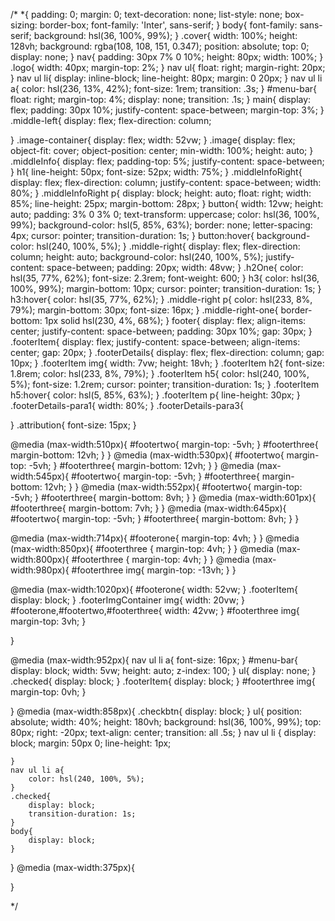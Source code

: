 /* *{
    padding: 0;
    margin: 0;
    text-decoration: none;
    list-style: none;
    box-sizing: border-box;
    font-family: 'Inter', sans-serif;
}
body{
    font-family: sans-serif;
    background: hsl(36, 100%, 99%);
}
.cover{
    width: 100%;
    height: 128vh;
    background: rgba(108, 108, 151, 0.347);
    position: absolute;
    top: 0;
    display: none;
}
nav{
    padding: 30px 7% 0 10%;
    height: 80px;
    width: 100%;
}
.logo{
    width: 40px;
    margin-top: 2%;
}
nav ul{
    float: right;
    margin-right: 20px;
}
nav ul li{
    display: inline-block;
    line-height: 80px;
    margin: 0 20px;
}
nav ul li a{
    color: hsl(236, 13%, 42%);
    font-size: 1rem;
    transition: .3s;
}
#menu-bar{
    float: right;
    margin-top: 4%;
    display: none;
    transition: .1s;
}
main{
    display: flex;
    padding: 30px 10%;
    justify-content: space-between;
    margin-top: 3%;
}
.middle-left{
    display: flex;
    flex-direction: column;


}
.image-container{
    display: flex;
    width: 52vw;
} 
.image{
    display: flex;
    object-fit: cover;
    object-position: center;
    min-width: 100%;
    height: auto;
}
.middleInfo{
    display: flex;
    padding-top: 5%;
    justify-content: space-between;
}
h1{
    line-height: 50px;
    font-size: 52px;
    width: 75%;
}
.middleInfoRight{
    display: flex;
    flex-direction: column;
    justify-content: space-between;
    width: 80%;
}
.middleInfoRight p{
    display: block;
    height: auto;
    float: right;
    width: 85%;
    line-height: 25px;
    margin-bottom: 28px;
}
button{
    width: 12vw;
    height: auto;
    padding: 3% 0 3% 0;
    text-transform: uppercase;
    color: hsl(36, 100%, 99%);
    background-color: hsl(5, 85%, 63%);
    border: none;
    letter-spacing: 4px;
    cursor: pointer;
    transition-duration: 1s;
}
button:hover{
    background-color: hsl(240, 100%, 5%);
}
.middle-right{
    display: flex;
    flex-direction: column;
    height: auto;
    background-color: hsl(240, 100%, 5%);
    justify-content: space-between;
    padding: 20px;
    width: 48vw;
}
.h2One{
    color: hsl(35, 77%, 62%);
    font-size: 2.3rem;
    font-weight: 600;
}
h3{
    color: hsl(36, 100%, 99%);
    margin-bottom: 10px;
    cursor: pointer;
    transition-duration: 1s;
}
h3:hover{
    color: hsl(35, 77%, 62%);
}
.middle-right p{
    color: hsl(233, 8%, 79%);
    margin-bottom: 30px;
    font-size: 16px;
}
.middle-right-one{
    border-bottom: 1px solid hsl(230, 4%, 68%);
}
footer{
    display: flex;
    align-items: center;
    justify-content: space-between;
    padding: 30px 10%;
    gap: 30px;
}
.footerItem{
    display: flex;
    justify-content: space-between;
    align-items: center;
    gap: 20px;
}
.footerDetails{
    display: flex;
    flex-direction: column;
    gap: 10px;
}
.footerItem img{
    width: 7vw;
    height: 18vh;
}
.footerItem h2{
    font-size: 1.8rem;
    color: hsl(233, 8%, 79%);
}
.footerItem h5{
    color: hsl(240, 100%, 5%);
    font-size: 1.2rem;
    cursor: pointer;
    transition-duration: 1s;
}
.footerItem h5:hover{
    color: hsl(5, 85%, 63%);
}
.footerItem p{
    line-height: 30px;
}
.footerDetails-para1{
    width: 80%;
}
.footerDetails-para3{
    
}
.attribution{
    font-size: 15px;
}

@media (max-width:510px){
    #footertwo{
        margin-top: -5vh;
    }
    #footerthree{
        margin-bottom: 12vh;
    }
}
@media (max-width:530px){
    #footertwo{
        margin-top: -5vh;
    }
    #footerthree{
        margin-bottom: 12vh;
    }
}
@media (max-width:545px){
    #footertwo{
        margin-top: -5vh;
    }
    #footerthree{
        margin-bottom: 12vh;
    }
}
@media (max-width:552px){
    #footertwo{
        margin-top: -5vh;
    }
    #footerthree{
        margin-bottom: 8vh;
    }
}
@media (max-width:601px){
    #footerthree{
        margin-bottom: 7vh;
    }
}
@media (max-width:645px){
    #footertwo{
        margin-top: -5vh;
    }
    #footerthree{
        margin-bottom: 8vh;
    }
}

@media (max-width:714px){
    #footerone{
        margin-top: 4vh;
    }
}
@media (max-width:850px){
    #footerthree {
        margin-top: 4vh;
    }
}
@media (max-width:800px){
    #footerthree {
        margin-top: 4vh;
    }
}
@media (max-width:980px){
    #footerthree img{
        margin-top: -13vh;
    }
}

@media (max-width:1020px){
    #footerone{
        width: 52vw;
    }
    .footerItem{
        display: block;
    }
    .footerImgContainer img{
        width: 20vw;
    }
    #footerone,#footertwo,#footerthree{
        width: 42vw;
    }
    #footerthree img{
        margin-top: 3vh;
    }

}

@media (max-width:952px){
    nav ul li a{
        font-size: 16px;
    }
    #menu-bar{
        display: block;
        width: 5vw;
        height: auto;
        z-index: 100;
    }
    ul{
        display: none;
    }
    .checked{
        display: block;
    }
    .footerItem{
        display: block;
    }
    #footerthree img{
        margin-top: 0vh;
    }

}
@media (max-width:858px){
    .checkbtn{
        display: block;
    }
    ul{
        position: absolute;
        width: 40%;
        height: 180vh;
        background: hsl(36, 100%, 99%);
        top: 80px;
        right: -20px; 
        text-align: center;
        transition: all .5s;
    }
    nav ul li {
        display: block;
        margin: 50px 0;
        line-height: 1px;

    }
    nav ul li a{
        color: hsl(240, 100%, 5%);
    }
    .checked{
        display: block;
        transition-duration: 1s;
    }
    body{
        display: block;
    }
}
@media (max-width:375px){
    
}


 */
